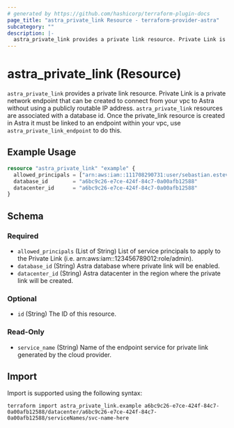```yaml
---
# generated by https://github.com/hashicorp/terraform-plugin-docs
page_title: "astra_private_link Resource - terraform-provider-astra"
subcategory: ""
description: |-
  astra_private_link provides a private link resource. Private Link is a private network endpoint that can be created to connect from your vpc to Astra without using a publicly routable IP address. astra_private_link resources are associated with a database id. Once the private_link resource is created in Astra it must be linked to an endpoint within your vpc, use astra_private_link_endpoint to do this.
---
```


# astra_private_link (Resource)

`astra_private_link` provides a private link resource. Private Link is a private network endpoint that can be created to connect from your vpc to Astra without using a publicly routable IP address. `astra_private_link` resources are associated with a database id. Once the private_link resource is created in Astra it must be linked to an endpoint within your vpc, use `astra_private_link_endpoint` to do this.

## Example Usage

```terraform
resource "astra_private_link" "example" {
  allowed_principals = ["arn:aws:iam::111708290731:user/sebastian.estevez"]
  database_id        = "a6bc9c26-e7ce-424f-84c7-0a00afb12588"
  datacenter_id      = "a6bc9c26-e7ce-424f-84c7-0a00afb12588"
}
```

<!-- schema generated by tfplugindocs -->
## Schema

### Required

- `allowed_principals` (List of String) List of service principals to apply to the Private Link (i.e. arn:aws:iam::123456789012:role/admin).
- `database_id` (String) Astra database where private link will be enabled.
- `datacenter_id` (String) Astra datacenter in the region where the private link will be created.

### Optional

- `id` (String) The ID of this resource.

### Read-Only

- `service_name` (String) Name of the endpoint service for private link generated by the cloud provider.

## Import

Import is supported using the following syntax:

```shell
terraform import astra_private_link.example a6bc9c26-e7ce-424f-84c7-0a00afb12588/datacenter/a6bc9c26-e7ce-424f-84c7-0a00afb12588/serviceNames/svc-name-here
```
